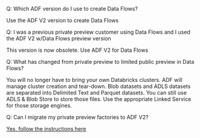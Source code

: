 Q: Which ADF version do I use to create Data Flows?

Use the ADF V2 version to create Data Flows
  
Q: I was a previous private preview customer using Data Flows and I used the ADF V2 w/Data Flows preview version

This version is now obsolete. Use ADF V2 for Data Flows
  
Q: What has changed from private preview to limited public preview in Data Flows?

You will no longer have to bring your own Databricks clusters. ADF will manage cluster creation and tear-down. Blob datasets and ADLS datasets are separated into Delimited Text and Parquet datasets. You can still use ADLS & Blob Store to store those files. Use the appropriate Linked Service for those storage engines.

Q: Can I migrate my private preview factories to ADF V2?

[Yes, follow the instructions here](https://www.slideshare.net/kromerm/adf-mapping-data-flow-private-preview-migration)
